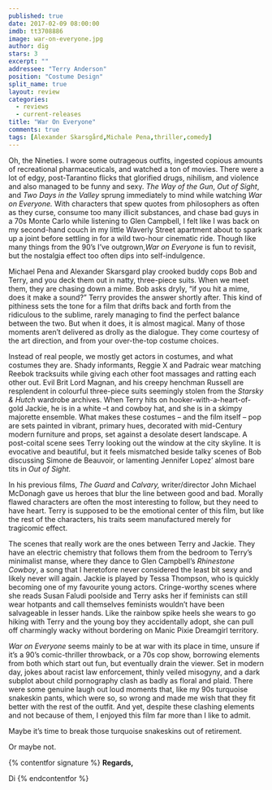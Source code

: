 ```yaml
---
published: true
date: 2017-02-09 08:00:00
imdb: tt3708886
image: war-on-everyone.jpg
author: dig
stars: 3
excerpt: ""
addressee: "Terry Anderson"
position: "Costume Design"
split_name: true
layout: review
categories: 
  - reviews
  - current-releases
title: "War On Everyone"
comments: true
tags: [Alexander Skarsgård,Michale Pena,thriller,comedy]
---
```

Oh, the Nineties. I wore some outrageous outfits, ingested copious amounts of recreational pharmaceuticals, and watched a ton of movies. There were a lot of edgy, post-Tarantino flicks that glorified drugs, nihilism, and violence and also managed to be funny and sexy. _The Way of the Gun_, _Out of Sight_, and _Two Days in the Valley_ sprung immediately to mind while watching _War on Everyone._ With characters that spew quotes from philosophers as often as they curse, consume too many illicit substances, and chase bad guys in a 70s Monte Carlo while listening to Glen Campbell, I felt like I was back on my second-hand couch in my little Waverly Street apartment about to spark up a joint before settling in for a wild two-hour cinematic ride. Though like many things from the 90’s I’ve outgrown,_War on Everyone_ is fun to revisit, but the nostalgia effect too often dips into self-indulgence. 

Michael Pena and Alexander Skarsgard play crooked buddy cops Bob and Terry, and you deck them out in natty, three-piece suits. When we meet them, they are chasing down a mime. Bob asks dryly, “if you hit a mime, does it make a sound?” Terry provides the answer shortly after. This kind of pithiness sets the tone for a film that drifts back and forth from the ridiculous to the sublime, rarely managing to find the perfect balance between the two. But when it does, it is almost magical. Many of those moments aren’t delivered as drolly as the dialogue. They come courtesy of the art direction, and from your over-the-top costume choices.

Instead of real people, we mostly get actors in costumes, and what costumes they are. Shady informants, Reggie X and Padraic wear matching Reebok tracksuits while giving each other foot massages and ratting each other out. Evil Brit Lord Magnan, and his creepy henchman Russell are resplendent in colourful three-piece suits seemingly stolen from the _Starsky_ _& Hutch_ wardrobe archives. When Terry hits on hooker-with-a-heart-of-gold Jackie, he is in a white –t and cowboy hat, and she is in a skimpy majorette ensemble. What makes these costumes – and the film itself – pop are sets painted in vibrant, primary hues, decorated with mid-Century modern furniture and props, set against a desolate desert landscape. A post-coital scene sees Terry looking out the window at the city skyline. It is evocative and beautiful, but it feels mismatched beside talky scenes of Bob discussing Simone de Beauvoir, or lamenting Jennifer Lopez’ almost bare tits in _Out of Sight_.

In his previous films, _The Guard_ and _Calvary,_ writer/director John Michael McDonagh gave us heroes that blur the line between good and bad. Morally flawed characters are often the most interesting to follow, but they need to have heart. Terry is supposed to be the emotional center of this film, but like the rest of the characters, his traits seem manufactured merely for tragicomic effect. 

The scenes that really work are the ones between Terry and Jackie. They have an electric chemistry that follows them from the bedroom to Terry’s minimalist manse, where they dance to Glen Campbell’s _Rhinestone Cowboy_, a song that I heretofore never considered the least bit sexy and likely never will again. Jackie is played by Tessa Thompson, who is quickly becoming one of my favourite young actors. Cringe-worthy scenes where she reads Susan Faludi poolside and Terry asks her if feminists can still wear hotpants and call themselves feminists wouldn’t have been salvageable in lesser hands. Like the rainbow spike heels she wears to go hiking with Terry and the young boy they accidentally adopt, she can pull off charmingly wacky without bordering on Manic Pixie Dreamgirl territory.

_War on Everyone_ seems mainly to be at war with its place in time, unsure if it’s a 90’s comic-thriller throwback, or a 70s cop show, borrowing elements from both which start out fun, but eventually drain the viewer. Set in modern day, jokes about racist law enforcement, thinly veiled misogyny, and a dark subplot about child pornography clash as badly as floral and plaid. There were some genuine laugh out loud moments that, like my 90s turquoise snakeskin pants, which were so, so wrong and made me wish that they fit better with the rest of the outfit. And yet, despite these clashing elements and not because of them, I enjoyed this film far more than I like to admit. 

Maybe it’s time to break those turquoise snakeskins out of retirement.

Or maybe not.

{% contentfor signature %}
**Regards,**

Di
{% endcontentfor %}